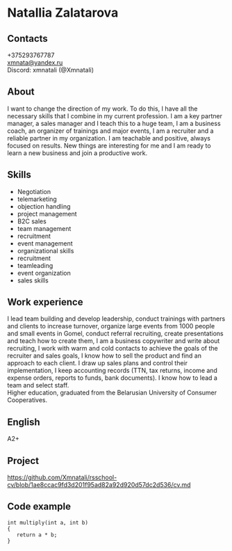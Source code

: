 # Natallia Zalatarova 

## Contacts
+375293767787  
xmnata@yandex.ru  
Discord: xmnatali (@Xmnatali)
## About
I want to change the direction of my work. To do this, I have all the necessary skills that I combine in my current profession. I am a key partner manager, a sales manager and I teach this to a huge team, I am a business coach, an organizer of trainings and major events, I am a recruiter and a reliable partner in my organization. I am teachable and positive, always focused on results. New things are interesting for me and I am ready to learn a new business and join a productive work.  
## Skills
* Negotiation
* telemarketing
* objection handling
* project management
* B2C sales
* team management
* recruitment
* event management
* organizational skills
* recruitment
* teamleading
* event organization
* sales skills  
## Work experience
I lead team building and develop leadership, conduct trainings with partners and clients to increase turnover, organize large events from 1000 people and small events in Gomel, conduct referral recruiting, create presentations and teach how to create them, I am a business copywriter and write about recruiting, I work with warm and cold contacts to achieve the goals of the recruiter and sales goals, I know how to sell the product and find an approach to each client.
I draw up sales plans and control their implementation, I keep accounting records (TTN, tax returns, income and expense orders, reports to funds, bank documents). I know how to lead a team and select staff.  
Higher education, graduated from the Belarusian University of Consumer Cooperatives.  
## English
A2+  
## Project 
https://github.com/Xmnatali/rsschool-cv/blob/1ae8ccac9fd3d201f95ad82a92d920d57dc2d536/cv.md 
## Сode example
```
int multiply(int a, int b)
{
   return a * b;
} 
```

